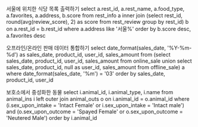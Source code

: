 서울에 위치한 식당 목록 출력하기
select a.rest_id, a.rest_name, a.food_type, a.favorites, a.address, b.score
from rest_info a inner join
(select rest_id, round(avg(review_score), 2) as score
from rest_review
group by rest_id) b
on a.rest_id = b.rest_id
where a.address like '서울%'
order by b.score desc, a.favorites desc

오프라인/온라인 판매 데이터 통합하기
select date_format(sales_date, '%Y-%m-%d') as sales_date, product_id, user_id, sales_amount
from (select sales_date, product_id, user_id, sales_amount
from online_sale
union
select sales_date, product_id, null as user_id, sales_amount
from offline_sale) a
where date_format(sales_date, '%m') = '03'
order by sales_date, product_id, user_id

보호소에서 중성화한 동물
select i.animal_id, i.animal_type, i.name
from animal_ins i left outer join animal_outs o
on i.animal_id = o.animal_id
where (i.sex_upon_intake = 'Intact Female' or i.sex_upon_intake = 'Intact male')
and (o.sex_upon_outcome = 'Spayed Female' or o.sex_upon_outcome = 'Neutered Male')
order by i.animal_id